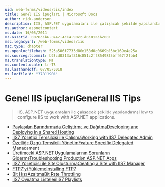 ```yaml
---
uid: web-forms/videos/iis/index
title: Genel IIS ipuçları | Microsoft Docs
author: rick-anderson
description: IIS, ASP.NET uygulamaları ile çalışacak şekilde yapılandırma
ms.author: aspnetcontent
ms.date: 10/05/2011
ms.assetid: 0078ceb6-3447-4ce4-90c2-d0e013ebc000
msc.legacyurl: /web-forms/videos/iis
msc.type: chapter
ms.openlocfilehash: 525a506f7733d80e158d0c0669b05bc169e4e25a
ms.sourcegitcommit: b28cd0313af316c051c2ff8549865bff67f2fbb4
ms.translationtype: MT
ms.contentlocale: tr-TR
ms.lasthandoff: 07/05/2018
ms.locfileid: "37811908"
---
```

<a name="general-iis-tips"></a><span data-ttu-id="1ac71-103">Genel IIS ipuçları</span><span class="sxs-lookup"><span data-stu-id="1ac71-103">General IIS Tips</span></span>
====================
> <span data-ttu-id="1ac71-104">IIS, ASP.NET uygulamaları ile çalışacak şekilde yapılandırma</span><span class="sxs-lookup"><span data-stu-id="1ac71-104">How to configure IIS to work with ASP.NET applications.</span></span>


- [<span data-ttu-id="1ac71-105">Paylaşılan Barındırmada Geliştirme ve Dağıtma</span><span class="sxs-lookup"><span data-stu-id="1ac71-105">Developing and Deploying In a Shared Hosting</span></span>](developing-and-deploying-in-a-shared-hosting.md)
- [<span data-ttu-id="1ac71-106">IIS7 Yönetici Temsilcisi ile Çalışma</span><span class="sxs-lookup"><span data-stu-id="1ac71-106">Working with IIS7 Delegated Admin</span></span>](working-with-iis7-deligated-admin.md)
- [<span data-ttu-id="1ac71-107">Özelliğe Özgü Temsilcili Yönetim</span><span class="sxs-lookup"><span data-stu-id="1ac71-107">Feature Specific Delegated Management</span></span>](feature-specific-delegated-management.md)
- [<span data-ttu-id="1ac71-108">Üretimdeki ASP.NET Uygulamalarının Sorunlarını Giderme</span><span class="sxs-lookup"><span data-stu-id="1ac71-108">Troubleshooting Production ASP.NET Apps</span></span>](troubleshooting-production-aspnet-apps.md)
- [<span data-ttu-id="1ac71-109">IIS7 Yöneticisi ile Site Oluşturma</span><span class="sxs-lookup"><span data-stu-id="1ac71-109">Creating a Site with IIS7 Manager</span></span>](creating-a-site-with-iis7-manager.md)
- [<span data-ttu-id="1ac71-110">FTP7’yi Yükleme</span><span class="sxs-lookup"><span data-stu-id="1ac71-110">Installing FTP7</span></span>](installing-ftp7.md)
- [<span data-ttu-id="1ac71-111">Bit Hızı Azaltma</span><span class="sxs-lookup"><span data-stu-id="1ac71-111">Bit Rate Throttling</span></span>](bit-rate-throttling.md)
- [<span data-ttu-id="1ac71-112">IIS7 Oynatma Listeleri</span><span class="sxs-lookup"><span data-stu-id="1ac71-112">IIS7 Playlists</span></span>](iis7-playlists.md)
